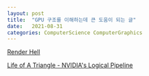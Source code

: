 ```yaml
---
layout: post
title:  "GPU 구조를 이해하는데 큰 도움이 되는 글"
date:   2021-08-31
categories: ComputerScience ComputerGraphics
---
```


[Render Hell](https://simonschreibt.de/gat/renderhell/)                            

[Life of A Triangle - NVIDIA's Logical Pipeline](https://developer.nvidia.com/content/life-triangle-nvidias-logical-pipeline)